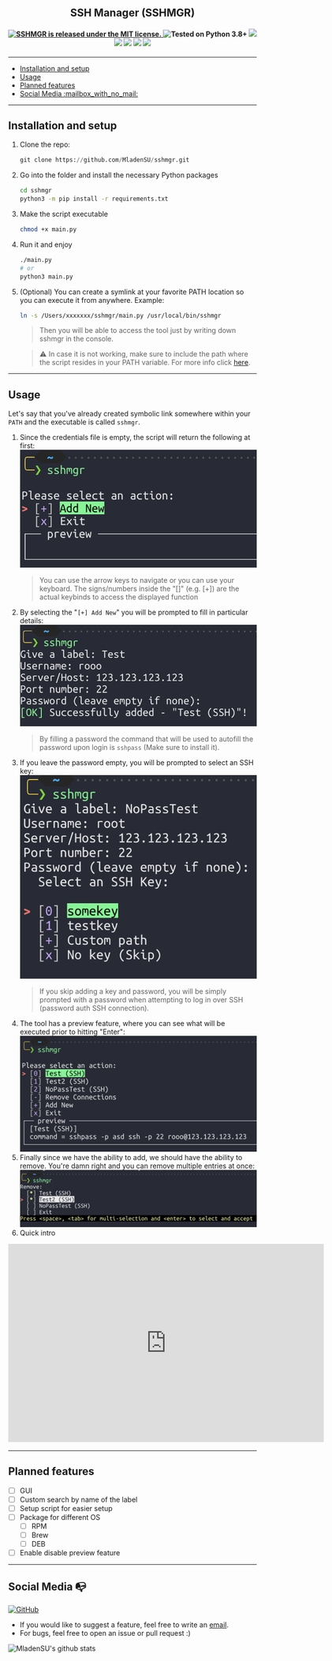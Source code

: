 <h2 align="center">SSH Manager (SSHMGR)</h2> 
 <h4 align="center">
  <a href="https://github.com/MladenSU/SSH-Manager/blob/main/LICENSE.md">
    <img src="https://img.shields.io/github/license/MladenSU/SSH-Manager" alt="SSHMGR is released under the MIT license." />
  </a>
  <img src="https://img.shields.io/badge/Python-3-blue" alt="Tested on Python 3.8+" />
  <img src="https://img.shields.io/github/stars/MladenSU/SSH-Manager"/>
  <img src="http://hits.dwyl.com/MladenSU/SSH-Manager.svg"/>
  <img src="https://img.shields.io/github/issues/MladenSU/SSH-Manager"/>
  <img src="https://img.shields.io/github/forks/MladenSU/SSH-Manager"/>
  <img src="https://img.shields.io/badge/platform-Linux%20%7C%20macOS-blue"/>
  
</h4>

---

- [Installation and setup](#installation-and-setup)
- [Usage](#usage)
- [Planned features](#planned-features)
- [Social Media :mailbox\_with\_no\_mail:](#social-media-mailbox_with_no_mail)

---
## Installation and setup
1. Clone the repo:
    ```python
    git clone https://github.com/MladenSU/sshmgr.git
    ```
2. Go into the folder and install the necessary Python packages
   ```bash
   cd sshmgr
   python3 -m pip install -r requirements.txt
   ```
3. Make the script executable
    ```bash
    chmod +x main.py
    ```
4. Run it and enjoy
    ```bash
    ./main.py
    # or
    python3 main.py
    ```
5. (Optional) You can create a symlink at your favorite PATH location so you can execute it from anywhere. Example:
    ```bash
    ln -s /Users/xxxxxxx/sshmgr/main.py /usr/local/bin/sshmgr
    ```
    > Then you will be able to access the tool just by writing down sshmgr in the console.

    > :warning: In case it is not working, make sure to include the path where the script resides in your PATH variable. For more info click [here](https://www.digitalocean.com/community/tutorials/how-to-view-and-update-the-linux-path-environment-variable).
---
## Usage
Let's say that you've already created symbolic link somewhere within your `PATH` and the executable is called `sshmgr`.

1. Since the credentials file is empty, the script will return the following at first:
  ![initial](docs/images/initial.png)
    > You can use the arrow keys to navigate or you can use your keyboard. The signs/numbers inside the "[]" (e.g. [+]) are the actual keybinds to access the displayed function
2. By selecting the "`[+] Add New`" you will be prompted to fill in particular details:
  ![addnew](docs/images/addnew.png)
    > By filling a password the command that will be used to autofill the password upon login is `sshpass` (Make sure to install it).
3. If you leave the password empty, you will be prompted to select an SSH key:
  ![key](docs/images/key.png)
    > If you skip adding a key and password, you will be simply prompted with a password when attempting to log in over SSH (password auth SSH connection).
4. The tool has a preview feature, where you can see what will be executed prior to hitting "Enter":
  ![preview](docs/images/preview.png)
5. Finally since we have the ability to add, we should have the ability to remove. You're damn right and you can remove multiple entries at once:
  ![removal](docs/images/removal.png)
6. Quick intro
<iframe src='https://gfycat.com/ifr/EveryOrangeGilamonster' frameborder='0' scrolling='no' allowfullscreen width='640' height='402'></iframe>

---
## Planned features
- [ ] GUI
- [ ] Custom search by name of the label
- [ ] Setup script for easier setup
- [ ] Package for different OS
  - [ ] RPM
  - [ ] Brew
  - [ ] DEB
- [ ] Enable disable preview feature
---

## Social Media :mailbox_with_no_mail:
[![GitHub](https://img.shields.io/badge/-GitHub-181717?style=flat-square&logo=github&link=https://github.com/MladenSU/)](https://github.com/MladenSU/)

- If you would like to suggest a feature, feel free to write an [email](mailto:mladen.projects@gmail.com).
- For bugs, feel free to open an issue or pull request :)

![MladenSU's github stats](https://github-readme-stats.vercel.app/api?username=MladenSU&show_icons=true&title_color=fff&icon_color=79ff97&text_color=9f9f9f&bg_color=151515)